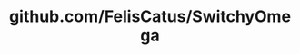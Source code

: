 ---
layout: post
title: github.com/FelisCatus/SwitchyOmega
categories: link
tags: [انگلیسی, برنامه‌نویسی]
---